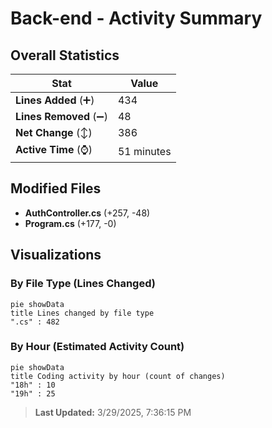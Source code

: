 # Back-end - Activity Summary 

## Overall Statistics

| Stat                   | Value                                                             |
| ---------------------- | ----------------------------------------------------------------- |
| **Lines Added** (➕)   | 434                                          |
| **Lines Removed** (➖) | 48                                        |
| **Net Change** (↕)    | 386                |
| **Active Time** (⌚)   | 51 minutes |


## Modified Files
- **AuthController.cs** (+257, -48)
- **Program.cs** (+177, -0)

## Visualizations

### By File Type (Lines Changed)

```mermaid
pie showData
title Lines changed by file type
".cs" : 482
```

### By Hour (Estimated Activity Count)

```mermaid
pie showData
title Coding activity by hour (count of changes)
"18h" : 10
"19h" : 25
```


> **Last Updated:** 3/29/2025, 7:36:15 PM